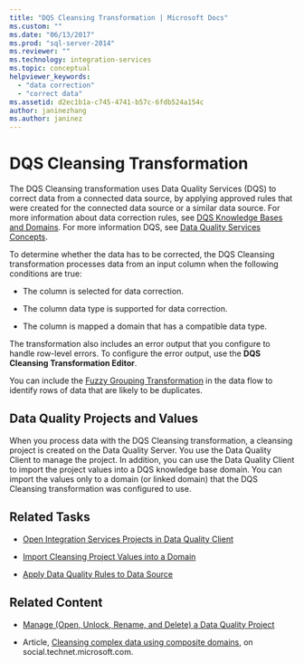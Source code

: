 ```yaml
---
title: "DQS Cleansing Transformation | Microsoft Docs"
ms.custom: ""
ms.date: "06/13/2017"
ms.prod: "sql-server-2014"
ms.reviewer: ""
ms.technology: integration-services
ms.topic: conceptual
helpviewer_keywords: 
  - "data correction"
  - "correct data"
ms.assetid: d2ec1b1a-c745-4741-b57c-6fdb524a154c
author: janinezhang
ms.author: janinez
---
```

# DQS Cleansing Transformation
  The DQS Cleansing transformation uses Data Quality Services (DQS) to correct data from a connected data source, by applying approved rules that were created for the connected data source or a similar data source. For more information about data correction rules, see [DQS Knowledge Bases and Domains](../../../data-quality-services/dqs-knowledge-bases-and-domains.md). For more information DQS, see [Data Quality Services Concepts](../../../data-quality-services/data-quality-services-concepts.md).  
  
 To determine whether the data has to be corrected, the DQS Cleansing transformation processes data from an input column when the following conditions are true:  
  
-   The column is selected for data correction.  
  
-   The column data type is supported for data correction.  
  
-   The column is mapped a domain that has a compatible data type.  
  
 The transformation also includes an error output that you configure to handle row-level errors. To configure the error output, use the **DQS Cleansing Transformation Editor**.  
  
 You can include the [Fuzzy Grouping Transformation](fuzzy-grouping-transformation.md) in the data flow to identify rows of data that are likely to be duplicates.  
  
## Data Quality Projects and Values  
 When you process data with the DQS Cleansing transformation, a cleansing project is created on the Data Quality Server. You use the Data Quality Client to manage the project. In addition, you can use the Data Quality Client to import the project values into a DQS knowledge base domain. You can import the values only to a domain (or linked domain) that the DQS Cleansing transformation was configured to use.  
  
## Related Tasks  
  
-   [Open Integration Services Projects in Data Quality Client](../../../data-quality-services/open-integration-services-projects-in-data-quality-client.md)  
  
-   [Import Cleansing Project Values into a Domain](../../../data-quality-services/import-cleansing-project-values-into-a-domain.md)  
  
-   [Apply Data Quality Rules to Data Source](apply-data-quality-rules-to-data-source.md)  
  
## Related Content  
  
-   [Manage &#40;Open, Unlock, Rename, and Delete&#41; a Data Quality Project](../../../data-quality-services/manage-open-unlock-rename-and-delete-a-data-quality-project.md)  
  
-   Article, [Cleansing complex data using composite domains](https://social.technet.microsoft.com/wiki/contents/articles/13324.using-dqs-cleansing-complex-data-using-composite-domains.aspx), on social.technet.microsoft.com.  
  
  
